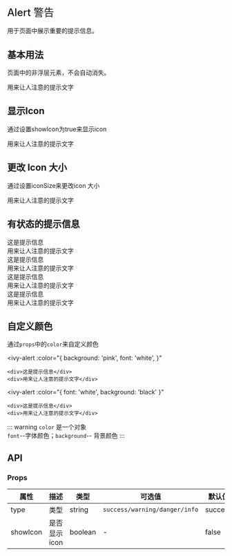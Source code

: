 # Alert 警告

用于页面中展示重要的提示信息。

## 基本用法

页面中的非浮层元素，不会自动消失。

<ivy-alert header="这是提示信息">
    <div>用来让人注意的提示文字</div>
</ivy-alert>

## 显示Icon

通过设置showIcon为true来显示icon

<ivy-alert showIcon header="这是提示信息">
    <div>用来让人注意的提示文字</div>
</ivy-alert>

## 更改 Icon 大小

通过设置iconSize来更改icon 大小

<ivy-alert showIcon header="这是提示信息" icon-size="24px">
    <div>用来让人注意的提示文字</div>
</ivy-alert>

## 有状态的提示信息

<ivy-alert type="success">
    <div>这是提示信息</div>
    <div>用来让人注意的提示文字</div>
</ivy-alert>

<ivy-alert type="danger">
    <div>这是提示信息</div>
    <div>用来让人注意的提示文字</div>
</ivy-alert>

<ivy-alert type="warning">
    <div>这是提示信息</div>
    <div>用来让人注意的提示文字</div>
</ivy-alert>

<ivy-alert type="info">
    <div>这是提示信息</div>
    <div>用来让人注意的提示文字</div>
</ivy-alert>

## 自定义颜色

通过`props`中的`color`来自定义颜色

<ivy-alert
    :color="{
        background: 'pink',
        font: 'white',
    }"
>
    <div>这是提示信息</div>
    <div>用来让人注意的提示文字</div>
</ivy-alert>

<ivy-alert
    :color="{ font: 'white', background: 'black' }"
>
    <div>这是提示信息</div>
    <div>用来让人注意的提示文字</div>
</ivy-alert>

::: warning
`color` 是一个对象<br />`font`--字体颜色；`background`-- 背景颜色
:::

## API

### Props

| 属性| 描述 | 类型 | 可选值 | 默认值 |
|-|-|-|-|-|
|type|类型|string|`success/warning/danger/info`|success|
|showIcon|是否显示icon|boolean|-|false|

<style lang="scss" scoped>
.page-modal {
    font-size: 14px;
    background-color: #fff;
}
.page-modal-item {
    padding: 20px;
}
h1 {
    font-weight: 500;
    font-size: 1.7em;
}
.page-modal-item-content {
    padding: 20px;
    border: 1px solid #eeeeee;
    width: 600px;
}
</style>
